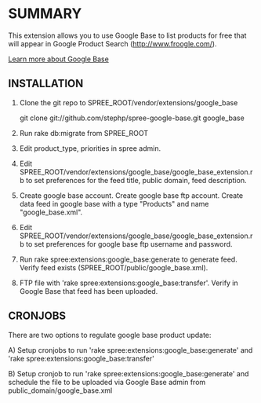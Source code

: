 SUMMARY
=======

This extension allows you to use Google Base to list products for free that will appear in Google Product Search (http://www.froogle.com/).

<a href="http://base.google.com/support/bin/answer.py?answer=25277&topic=2904">Learn more about Google Base</a>

INSTALLATION
------------

1. Clone the git repo to SPREE_ROOT/vendor/extensions/google_base

      git clone git://github.com/stephp/spree-google-base.git google_base

2. Run rake db:migrate from SPREE_ROOT

3. Edit product_type, priorities in spree admin.

4. Edit SPREE_ROOT/vendor/extensions/google_base/google_base_extension.rb to set preferences for the feed title, public domain, feed description.

5. Create google base account. Create google base ftp account. Create data feed in google base with a type "Products" and name "google_base.xml".

6. Edit SPREE_ROOT/vendor/extensions/google_base/google_base_extension.rb to set preferences for google base ftp username and password.

7. Run rake spree:extensions:google_base:generate to generate feed. Verify feed exists (SPREE_ROOT/public/google_base.xml).

8. FTP file with 'rake spree:extensions:google_base:transfer'. Verify in Google Base that feed has been uploaded.


CRONJOBS
--------

There are two options to regulate google base product update:

A) Setup cronjobs to run 'rake spree:extensions:google_base:generate' and 'rake spree:extensions:google_base:transfer'

B) Setup cronjob to run 'rake spree:extensions:google_base:generate' and schedule the file to be uploaded via Google Base admin from public_domain/google_base.xml
